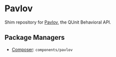 Pavlov
======

Shim repository for [Pavlov](http://github.com/mmonteleone/pavlov), the QUnit
Behavioral API.


Package Managers
----------------

* [Composer](http://packagist.org/packages/components/pavlov): `components/pavlov`
